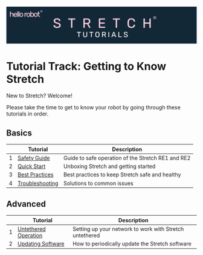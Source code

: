 ![](../images/banner.png)
# Tutorial Track: Getting to Know Stretch
New to Stretch? Welcome!

Please take the time to get to know your robot by going through these tutorials in order.

## Basics
|   | Tutorial                                    | Description                                        |
|---|---------------------------------------------|----------------------------------------------------|
| 1 | [Safety Guide](safety_guide.md)             | Guide to safe operation of the Stretch RE1 and RE2 |
| 2 | [Quick Start](quick_start_guide.md)         | Unboxing Stretch and getting started               |
| 3 | [Best Practices](best_practices.md)         | Best practices to keep Stretch safe and healthy |
| 4 | [Troubleshooting](troubleshooting_guide.md) | Solutions to common issues          |

## Advanced
|   |Tutorial |  Description                                            |
|---|----------------------------------|---------------------------------------------------------|
| 1 | [Untethered Operation](untethered_operation.md) | Setting up your network to work with Stretch untethered |
| 2 | [Updating Software](updating_software.md)       | How to periodically update the Stretch software         |
